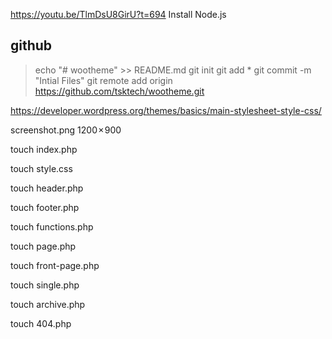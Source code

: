 https://youtu.be/TlmDsU8GirU?t=694
Install Node.js


## github
> echo "# wootheme" >> README.md
git init
git add *
git commit -m "Intial Files"
git remote add origin https://github.com/tsktech/wootheme.git


https://developer.wordpress.org/themes/basics/main-stylesheet-style-css/

screenshot.png 1200 × 900

touch index.php

touch style.css

touch header.php

touch footer.php

touch functions.php

touch page.php

touch front-page.php

touch single.php

touch archive.php

touch 404.php


